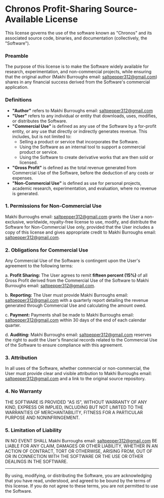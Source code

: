 # Chronos Profit-Sharing Source-Available License

This license governs the use of the software known as "Chronos" and its associated source code, binaries, and documentation (collectively, the "Software").

### Preamble

The purpose of this license is to make the Software widely available for research, experimentation, and non-commercial projects, while ensuring that the original author (Makhi Burroughs email: saltpepper312@gmail.com) shares in any financial success derived from the Software's commercial application.

### Definitions

* **"Author"** refers to Makhi Burroughs email: saltpepper312@gmail.com
* **"User"** refers to any individual or entity that downloads, uses, modifies, or distributes the Software.
* **"Commercial Use"** is defined as any use of the Software by a for-profit entity, or any use that directly or indirectly generates revenue. This includes, but is not limited to:
    * Selling a product or service that incorporates the Software.
    * Using the Software as an internal tool to support a commercial product or service.
    * Using the Software to create derivative works that are then sold or licensed.
* **"Gross Profit"** is defined as the total revenue generated from Commercial Use of the Software, before the deduction of any costs or expenses.
* **"Non-Commercial Use"** is defined as use for personal projects, academic research, experimentation, and evaluation, where no revenue is generated.

### 1. Permissions for Non-Commercial Use

Makhi Burroughs email: saltpepper312@gmail.com grants the User a non-exclusive, worldwide, royalty-free license to use, modify, and distribute the Software for Non-Commercial Use only, provided that the User includes a copy of this license and gives appropriate credit to Makhi Burroughs email: saltpepper312@gmail.com.

### 2. Obligations for Commercial Use

Any Commercial Use of the Software is contingent upon the User's agreement to the following terms:

a.  **Profit Sharing:** The User agrees to remit **fifteen percent (15%)** of all Gross Profit derived from the Commercial Use of the Software to Makhi Burroughs email: saltpepper312@gmail.com.

b.  **Reporting:** The User must provide Makhi Burroughs email: saltpepper312@gmail.com with a quarterly report detailing the revenue generated through Commercial Use and calculating the amount owed.

c.  **Payment:** Payments shall be made to Makhi Burroughs email: saltpepper312@gmail.com within 30 days of the end of each calendar quarter.

d.  **Auditing:** Makhi Burroughs email: saltpepper312@gmail.com reserves the right to audit the User's financial records related to the Commercial Use of the Software to ensure compliance with this agreement.

### 3. Attribution

In all uses of the Software, whether commercial or non-commercial, the User must provide clear and visible attribution to Makhi Burroughs email: saltpepper312@gmail.com and a link to the original source repository.

### 4. No Warranty

THE SOFTWARE IS PROVIDED "AS IS", WITHOUT WARRANTY OF ANY KIND, EXPRESS OR IMPLIED, INCLUDING BUT NOT LIMITED TO THE WARRANTIES OF MERCHANTABILITY, FITNESS FOR A PARTICULAR PURPOSE AND NONINFRINGEMENT.

### 5. Limitation of Liability

IN NO EVENT SHALL Makhi Burroughs email: saltpepper312@gmail.com BE LIABLE FOR ANY CLAIM, DAMAGES OR OTHER LIABILITY, WHETHER IN AN ACTION OF CONTRACT, TORT OR OTHERWISE, ARISING FROM, OUT OF OR IN CONNECTION WITH THE SOFTWARE OR THE USE OR OTHER DEALINGS IN THE SOFTWARE.

---

By using, modifying, or distributing the Software, you are acknowledging that you have read, understood, and agreed to be bound by the terms of this license. If you do not agree to these terms, you are not permitted to use the Software.
